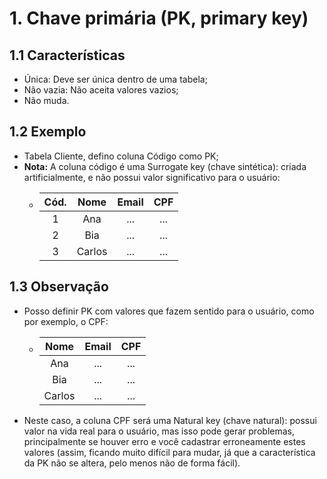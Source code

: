 # 1. Chave primária (PK, primary key)

## 1.1 Características

- Única: Deve ser única dentro de uma tabela;
- Não vazia: Não aceita valores vazios;
- Não muda.

## 1.2 Exemplo

- Tabela Cliente, defino coluna Código como PK;
- **Nota:** A coluna código é uma Surrogate key (chave sintética): criada
  artificialmente, e não possui valor significativo para o usuário:
  - | Cód. |  Nome  | Email | CPF |
    |:----:|:------:|:-----:|:---:|
    |  1   |   Ana  |  ...  | ... |
    |  2   |   Bia  |  ...  | ... |
    |  3   | Carlos |  ...  | ... |

## 1.3 Observação

- Posso definir PK com valores que fazem sentido para o usuário, como por
  exemplo, o CPF:
  - |  Nome  | Email | CPF |
    |:------:|:-----:|:---:|
    |   Ana  |  ...  | ... |
    |   Bia  |  ...  | ... |
    | Carlos |  ...  | ... |
- Neste caso, a coluna CPF será uma Natural key (chave natural): possui valor na
  vida real para o usuário, mas isso pode gerar problemas, principalmente se
  houver erro e você cadastrar erroneamente estes valores (assim, ficando muito
  difícil para mudar, já que a característica da PK não se altera, pelo menos
  não de forma fácil).
